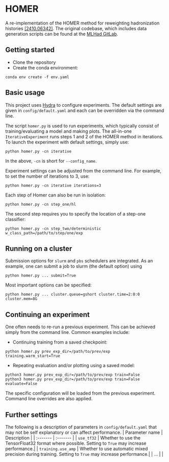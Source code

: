 # HOMER

A re-implementation of the HOMER method for reweighting hadronization histories [[2410.06342]](https://arxiv.org/abs/2410.06342). The original codebase, which includes data generation scripts can be found at the [MLHad GitLab](https://gitlab.com/uchep/mlhad/-/tree/master/HOMER?ref_type=heads).

## Getting started
- Clone the repository
- Create the conda environment:
```
conda env create -f env.yaml
```

## Basic usage
This project uses [Hydra](https://hydra.cc/docs/intro/) to configure experiments. The default settings are given in `config/default.yaml` and each can be overridden via the command line.

The script `homer.py` is used to run experiments, which typically consist of training/evaluating a model and making plots. The all-in-one `IterativeExperiment` runs steps 1 and 2 of the HOMER method in iterations. To launch the experiment with default settings, simply use:
```
python homer.py -cn iterative
```
In the above, `-cn` is short for `--config_name`.

Experiment settings can be adjusted from the command line. For example, to set the number of iterations to 3, use:
```
python homer.py -cn iterative iterations=3
```
Each step of Homer can also be run in isolation:
```
python homer.py -cn step_one/hl
```
The second step requires you to specify the location of a step-one classifier:
```
python homer.py -cn step_two/deterministic w_class_path=/path/to/step/one/exp
```

<!-- The following is a description of the two main experiments:
| Experiment name | Description | Compatible networks |
| :-------- | :------- | :------- |
| `step_one` | Trains a network in a self-supervised manner in order to learn informative lightcone summaries. | `vit` |
| `step_two` | Trains a network to predict simulation parameters given a light cone. The model performance is measured in terms of a normalized -->

## Running on a cluster
Submission options for `slurm` and `pbs` schedulers are integrated. As an example, one can submit a job to slurm (the default option) using
```
python homer.py ... submit=True
```
Most important options can be specified:
```
python homer.py ... cluster.queue=gshort cluster.time=2:0:0 cluster.mem=8G
```

## Continuing an experiment
One often needs to re-run a previous experiment. This can be achieved simply from the command line. Common examples include:

- Continuing training from a saved checkpoint:
```
python homer.py prev_exp_dir=/path/to/prev/exp training.warm_start=True  
```
- Repeating evaluation and/or plotting using a saved model:
```
python3 homer.py prev_exp_dir=/path/to/prev/exp train=False
python3 homer.py prev_exp_dir=/path/to/prev/exp train=False evaluate=False 
```
The specific configuration will be loaded from the previous experiment. Command line overrides are also applied.

## Further settings
The following is a description of parameters in `config/default.yaml` that may not be self explanatory or can affect performance.
| Parameter name | Description |
| :------- | :------- |
| `use_tf32` | Whether to use the TensorFloat32 format where possible. Setting to `True` may increase performance.|
| `training.use_amp` | Whether to use automatic mixed precision during training. Setting to `True` may increase performance.|
| ... | |
